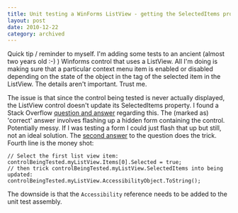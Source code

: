```yaml
---
title: Unit testing a WinForms ListView - getting the SelectedItems property
layout: post
date: 2010-12-22
category: archived
---
```


Quick tip / reminder to myself. I'm adding some tests to an ancient (almost two years old :-) ) Winforms control that uses a ListView. All I'm doing is making sure that a particular context menu item is enabled or disabled depending on the state of the object in the tag of the selected item in the ListView. The details aren't important. Trust me.

The issue is that since the control being tested is never actually displayed, the ListView control doesn't update its SelectedItems property. I found a Stack Overflow [question and answer][1] regarding this. The (marked as) 'correct' answer involves flashing up a hidden form containing the control. Potentially messy. If I was testing a form I could just flash that up but still, not an ideal solution. The [second answer][2] to the question does the trick. Fourth line is the money shot:

	// Select the first list view item:
	controlBeingTested.myListView.Items[0].Selected = true;
	// then trick controlBeingTested.myListView.SelectedItems into being updated:
	controlBeingTested.myListView.AccessibilityObject.ToString();

The downside is that the `Accessibility` reference needs to be added to the unit test assembly.

[1]: https://stackoverflow.com/questions/304844/why-do-selectedindices-and-selecteditems-not-work-when-listview-is-instantiated-i
[2]: https://stackoverflow.com/questions/304844/why-do-selectedindices-and-selecteditems-not-work-when-listview-is-instantiated-i/518411#518411
